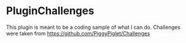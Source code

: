 # PluginChallenges
This plugin is meant to be a coding sample of what I can do. Challenges were taken from https://github.com/PiggyPiglet/Challenges
